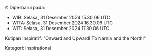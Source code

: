⏰ Diperbarui pada:
- WIB: Selasa, 31 Desember 2024 15.30.06 UTC
- WITA: Selasa, 31 Desember 2024 16.30.06 UTC
- WIT: Selasa, 31 Desember 2024 17.30.06 UTC

Kutipan Inspiratif:
"Onward and Upward!  To Narnia and the North!"


Kategori: inspirational


